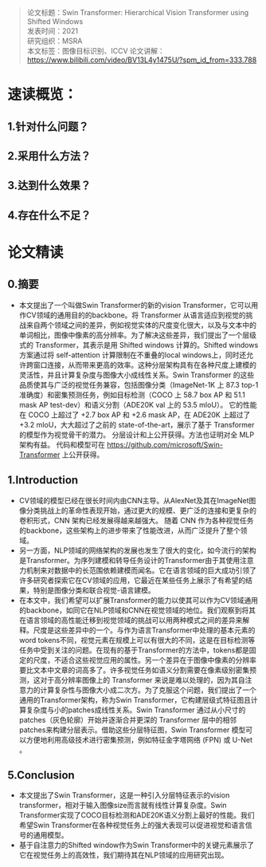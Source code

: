 >论文标题：Swin Transformer: Hierarchical Vision Transformer using Shifted Windows  
发表时间：2021  
研究组织：MSRA    
本文标签：图像目标识别、ICCV
论文讲解：https://www.bilibili.com/video/BV13L4y1475U/?spm_id_from=333.788

# 速读概览：
## 1.针对什么问题？ 
    
## 2.采用什么方法？  
    
## 3.达到什么效果？  
    
## 4.存在什么不足？



# 论文精读
## 0.摘要
* 本文提出了一个叫做Swin Transformer的新的vision Transformer，它可以用作CV领域的通用目的的backbone。将 Transformer 从语言适应到视觉的挑战来自两个领域之间的差异，例如视觉实体的尺度变化很大，以及与文本中的单词相比，图像中像素的高分辨率。为了解决这些差异，我们提出了一个层级式的 Transformer，其表示是用 Shifted windows 计算的。Shifted windows方案通过将 self-attention 计算限制在不重叠的local windows上，同时还允许跨窗口连接，从而带来更高的效率。这种分层架构具有在各种尺度上建模的灵活性，并且计算复杂度与图像大小成线性关系。Swin Transformer 的这些品质使其与广泛的视觉任务兼容，包括图像分类（ImageNet-1K 上 87.3 top-1 准确度）和密集预测任务，例如目标检测（COCO 上 58.7 box AP 和 51.1 mask AP test-dev）和语义分割（ADE20K val 上的 53.5 mIoU）。 它的性能在 COCO 上超过了 +2.7 box AP 和 +2.6 mask AP，在 ADE20K 上超过了 +3.2 mIoU，大大超过了之前的 state-of-the-art，展示了基于 Transformer 的模型作为视觉骨干的潜力。 分层设计和上公开获得。方法也证明对全 MLP 架构有益。 代码和模型可在 https://github.com/microsoft/Swin-Transformer 上公开获得。

## 1.Introduction
* CV领域的模型已经在很长时间内由CNN主导。从AlexNet及其在ImageNet图像分类挑战上的革命性表现开始，通过更大的规模、更广泛的连接和更复杂的卷积形式，CNN 架构已经发展得越来越强大。 随着 CNN 作为各种视觉任务的backbone，这些架构上的进步带来了性能改进，从而广泛提升了整个领域。
* 另一方面，NLP领域的网络架构的发展也发生了很大的变化，如今流行的架构是Transformer。为序列建模和转导任务设计的Transformer由于其使用注意力机制来对数据中的长范围依赖建模而闻名。它在语言领域的巨大成功引领了许多研究者探索它在CV领域的应用，它最近在某些任务上展示了有希望的结果，特别是图像分类和联合视觉-语言建模。
* 在本文中，我们希望可以扩展Transformer的能力以使其可以作为CV领域通用的backbone，如同它在NLP领域和CNN在视觉领域的地位。我们观察到将其在语言领域的高性能迁移到视觉领域的挑战可以用两种模式之间的差异来解释。尺度是这些差异中的一个。与作为语言Transformer中处理的基本元素的word tokens不同，视觉元素在规模上可以有很大的不同，这是在目标检测等任务中受到关注的问题。在现有的基于Transformer的方法中，tokens都是固定的尺度，不适合这些视觉应用的属性。另一个差异在于图像中像素的分辨率要比文本中文章的词高多了。许多视觉任务如语义分割需要在像素级别密集预测，这对于高分辨率图像上的 Transformer 来说是难以处理的，因为其自注意力的计算复杂性与图像大小成二次方。为了克服这个问题，我们提出了一个通用的Transformer架构，称为Swin Transformer，它构建层级式特征图且计算复杂度与小的patches成线性关系。Swin Transformer 通过从小尺寸的patches（灰色轮廓）开始并逐渐合并更深的 Transformer 层中的相邻patches来构建分层表示。借助这些分层特征图，Swin Transformer 模型可以方便地利用高级技术进行密集预测，例如特征金字塔网络 (FPN) 或 U-Net 。

## 5.Conclusion
* 本文提出了Swin Transformer，这是一种引入分层特征表示的vision transformer，相对于输入图像size而言就有线性计算复杂度。Swin Transformer实现了COCO目标检测和ADE20K语义分割上最好的性能。我们希望Swin Transformer在各种视觉任务上的强大表现可以促进视觉和语言信号的通用模型。
* 基于自注意力的Shifted window作为Swin Transformer中的关键元素展示了它在视觉任务上的高效性，我们期待其在NLP领域的应用研究出现。